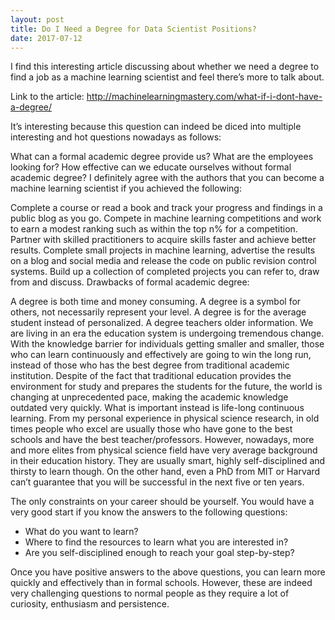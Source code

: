 ```yaml
---
layout: post
title: Do I Need a Degree for Data Scientist Positions?
date: 2017-07-12
---
```


I find this interesting article discussing about whether we need a degree to find a job as a machine learning scientist
and feel there’s more to talk about.

Link to the article: http://machinelearningmastery.com/what-if-i-dont-have-a-degree/

It’s interesting because this question can indeed be diced into multiple interesting and hot questions nowadays as follows:

What can a formal academic degree provide us?
What are the employees looking for?
How effective can we educate ourselves without formal academic degree?
I definitely agree with the authors that you can become a machine learning scientist if you achieved the following:

Complete a course or read a book and track your progress and findings in a public blog as you go.
Compete in machine learning competitions and work to earn a modest ranking such as within the top n% for a competition. Partner with 
skilled practitioners to acquire skills faster and achieve better results.
Complete small projects in machine learning, advertise the results on a blog and social media and release the code on public revision 
control systems. Build up a collection of completed projects you can refer to, draw from and discuss.
Drawbacks of formal academic degree:

A degree is both time and money consuming.
A degree is a symbol for others, not necessarily represent your level.
A degree is for the average student instead of personalized.
A degree teachers older information.
We are living in an era the education system is undergoing tremendous change. With the knowledge barrier for individuals getting smaller 
and smaller, those who can learn continuously and effectively are going to win the long run, instead of those who has the best degree from 
traditional academic institution. Despite of the fact that traditional education provides the environment for study and prepares the students
for the future, the world is changing at unprecedented pace, making the academic knowledge outdated very quickly. What is important instead 
is life-long continuous learning. From my personal experience in physical science research, in old times people who excel are usually those 
who have gone to the best schools and have the best teacher/professors. However, nowadays, more and more elites from physical science field 
have very average background in their education history. They are usually smart, highly self-disciplined and thirsty to learn though. On the
other hand, even a PhD from MIT or Harvard can’t guarantee that you will be successful in the next five or ten years.

The only constraints on your career should be yourself. You would have a very good start if you know the answers to the following questions:

- What do you want to learn?
- Where to find the resources to learn what you are interested in?
- Are you self-disciplined enough to reach your goal step-by-step?

Once you have positive answers to the above questions, you can learn more quickly and effectively than in formal schools. However, these are
indeed very challenging questions to normal people as they require a lot of curiosity, enthusiasm and persistence.
